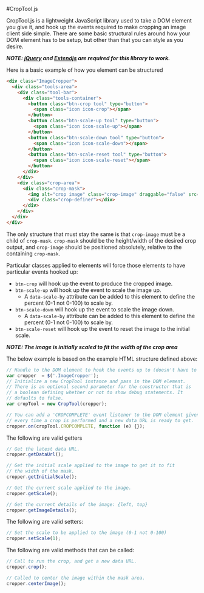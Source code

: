 #CropTool.js

CropTool.js is a lightweight JavaScript library used to take a DOM element you give it, and hook up the events
required to make cropping an image client side simple. There are some basic structural rules around how your
DOM element has to be setup, but other than that you can style as you desire.

**_NOTE: [jQuery](http://jquery.com/) and [Extendjs](http://extendjs.org/) are required for this library to work._**

Here is a basic example of how you element can be structured
```html
<div class="ImageCropper">
  <div class="tools-area">
    <div class="tool-bar">
      <div class="tools-container">
        <button class="btn-crop tool" type="button">
          <span class="icon icon-crop"></span>
        </button>
        <button class="btn-scale-up tool" type="button">
          <span class="icon icon-scale-up"></span>
        </button>
        <button class="btn-scale-down tool" type="button">
          <span class="icon icon-scale-down"></span>
        </button>
        <button class="btn-scale-reset tool" type="button">
          <span class="icon icon-scale-reset"></span>
        </button>
      </div>
    </div>
    <div class="crop-area">
      <div class="crop-mask">
        <img alt="crop image" class="crop-image" draggable="false" src="./files/images/image.jpg" />
        <div class="crop-definer"></div>
      </div>
    </div>
  </div>
</div>
```

The only structure that must stay the same is that `crop-image` must be a child of `crop-mask`. `crop-mask` should be the height/width of
the desired crop output, and `crop-image` should be positioned absolutely, relative to the containing `crop-mask`.

Particular classes applied to elements will force those elements to have particular events hooked up:
- `btn-crop` will hook up the event to produce the cropped image.
- `btn-scale-up` will hook up the event to scale the image up.
  - A `data-scale-by` attribute can be added to this element to define the percent (0-1 not 0-100) to scale by.
- `btn-scale-down` will hook up the event to scale the image down.
  - A `data-scale-by` attribute can be added to this element to define the percent (0-1 not 0-100) to scale by.
- `btn-scale-reset` will hook up the event to reset the image to the initial scale.

**_NOTE: The image is initially scaled to fit the width of the crop area_**

The below example is based on the example HTML structure defined above:

```javascript
// Handle to the DOM element to hook the events up to (doesn't have to be a jQuery object).
var cropper  = $('.ImageCropper');
// Initialize a new CropTool instance and pass in the DOM element.
// There is an optional second parameter for the constructor that is
// a boolean defining whether or not to show debug statements. It
// defaults to false.
var cropTool = new CropTool(cropper);

// You can add a 'CROPCOMPLETE' event listener to the DOM element given which will be fired
// every time a crop is performed and a new data URL is ready to get.
cropper.on(cropTool.CROPCOMPLETE, function (e) {});
```

The following are valid getters

```javascript
// Get the latest data URL.
cropper.getDataUrl();

// Get the initial scale applied to the image to get it to fit
// the width of the mask.
cropper.getInitialScale();

// Get the current scale applied to the image.
cropper.getScale();

// Get the current details of the image: {left, top}
cropper.getImageDetails();
```

The following are valid setters:

```javascript
// Set the scale to be applied to the image (0-1 not 0-100)
cropper.setScale(1);
```

The following are valid methods that can be called:

```javascript
// Call to run the crop, and get a new data URL.
cropper.crop();

// Called to center the image within the mask area.
cropper.centerImage();
```
